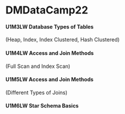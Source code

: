 # DMDataCamp22

#### U1M3LW Database Types of Tables 
(Heap, Index, Index Clustered, Hash Clustered)

#### U1M4LW Access and Join Methods
(Full Scan and Index Scan)

#### U1M5LW Access and Join Methods
(Different Types of Joins)


#### U1M6LW Star Schema Basics
